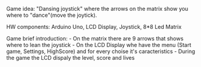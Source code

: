 Game idea: "Dansing joystick" where the arrows on the matrix show you where to "dance"(move the joytick).

HW components: Arduino Uno, LCD Display, Joystick, 8*8 Led Matrix

Game brief introduction:
            - On the matrix there are 9 arrows that shows where to lean the joystick
            - On the LCD Display whe have the menu (Start game, Settings, HighScore) and for every choise it's caracteristics
            - During the game the LCD dispaly the level, score and lives
